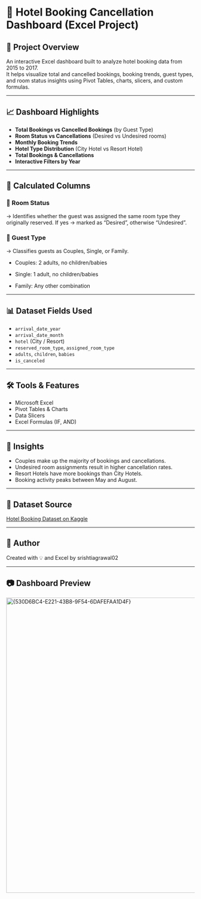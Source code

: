 
# 🏨 Hotel Booking Cancellation Dashboard (Excel Project)

## 📌 Project Overview
An interactive Excel dashboard built to analyze hotel booking data from 2015 to 2017.  
It helps visualize total and cancelled bookings, booking trends, guest types, and room status insights using Pivot Tables, charts, slicers, and custom formulas.

---

## 📈 Dashboard Highlights
- **Total Bookings vs Cancelled Bookings** (by Guest Type)  
- **Room Status vs Cancellations** (Desired vs Undesired rooms)  
- **Monthly Booking Trends**  
- **Hotel Type Distribution** (City Hotel vs Resort Hotel)  
- **Total Bookings & Cancellations**  
- **Interactive Filters by Year**  

---

## 🧠 Calculated Columns

### 🔹 Room Status

→ Identifies whether the guest was assigned the same room type they originally reserved.
If yes → marked as “Desired”, otherwise “Undesired”.

### 🔹 Guest Type
  
→ Classifies guests as Couples, Single, or Family.

- Couples: 2 adults, no children/babies

- Single: 1 adult, no children/babies

- Family: Any other combination



---

## 📊 Dataset Fields Used
- `arrival_date_year`
- `arrival_date_month`
- `hotel` (City / Resort)
- `reserved_room_type`, `assigned_room_type`
- `adults`, `children`, `babies`
- `is_canceled`

---

## 🛠 Tools & Features
- Microsoft Excel  
- Pivot Tables & Charts  
- Data Slicers  
- Excel Formulas (IF, AND)

---

## 📌 Insights
- Couples make up the majority of bookings and cancellations.
- Undesired room assignments result in higher cancellation rates.
- Resort Hotels have more bookings than City Hotels.
- Booking activity peaks between May and August.

---

## 📂 Dataset Source  
[Hotel Booking Dataset on Kaggle](https://www.kaggle.com/datasets/mojtaba142/hotel-booking?select=hotel_booking.csv)

---

## 🙌 Author  
Created with 💡 and Excel by srishtiagrawal02

---

## 📷 Dashboard Preview  
<img width="788" alt="{530D6BC4-E221-43B8-9F54-6DAFEFAA1D4F}" src="https://github.com/user-attachments/assets/a6cb8545-a1a5-4621-96a5-0f1bb164f879" />
